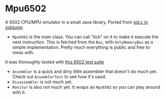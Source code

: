 # Mpu6502
A 6502 CPU/MPU emulator in a small Java library.
Ported from [sid.c in siddump](https://github.com/cadaver/siddump)

- `Mpu6502` is the main class.
You can call "tick" on it to make it execute the next instruction.
This is fetched from the `Bus`, with `OnlyMemoryBus` as a simple implementation.
Pretty much everything is public and free to mess with.

It was thoroughly tested with [this 6502 test suite](https://github.com/Klaus2m5/6502_65C02_functional_tests) 
- `Assembler` is a quick and dirty little assembler that doesn't do much yet.
Check out `AssemblerTest` to see how it's used.
- `Disassembler` is not much yet.
- `Monitor` is also not much yet.
It wraps an `Mpu6502` so you can play around with it. 